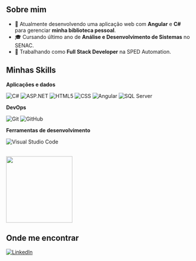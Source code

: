 ## Sobre mim

- 🤔 Atualmente desenvolvendo uma aplicação web com **Angular** e **C#** para gerenciar **minha biblioteca pessoal**.
- 🎓 Cursando último ano de  **Análise e Desenvolvimento de Sistemas** no SENAC.
- 💼 Trabalhando como **Full Stack Developer** na SPED Automation.

## Minhas Skills

**Aplicações e dados**

![C#](https://img.shields.io/badge/C%23-239120?style=flat&logo=unity&logoColor=white)
![ASP.NET](https://shields.io/badge/-Asp_Net_Core_6-blue)
![HTML5](https://img.shields.io/badge/-HTML5-333333?style=flat&logo=HTML5)
![CSS](https://img.shields.io/badge/-CSS-333333?style=flat&logo=CSS3&logoColor=1572B6)
![Angular](https://img.shields.io/badge/-Angular-DD0031?style=flat-square&logo=angular&logoColor=white)
![SQL Server](https://img.shields.io/badge/Microsoft_SQL_Server-CC2927)

**DevOps**

![Git](https://img.shields.io/badge/-Git-333333?style=flat&logo=git)
![GitHub](https://img.shields.io/badge/-GitHub-333333?style=flat&logo=github)

**Ferramentas de desenvolvimento**

![Visual Studio Code](https://img.shields.io/badge/-Visual%20Studio%20Code-333333?style=flat&logo=visual-studio-code&logoColor=007ACC)


<br/>

<a href="https://github.com/rodrigohenriquecordeiro" title="Perfil do Rodrigo H. Cordeiro">
  <img height="180em" src="https://github-readme-stats.vercel.app/api?username=rodrigohenriquecordeiro&theme=dracula&show_icons=true" />
</a>

## Onde me encontrar

[![LinkedIn](https://img.shields.io/badge/LinkedIn-0077B5?style=for-the-badge&logo=linkedin&logoColor=white)](https://www.linkedin.com/in/rodrigohenriquecordeiro/)
